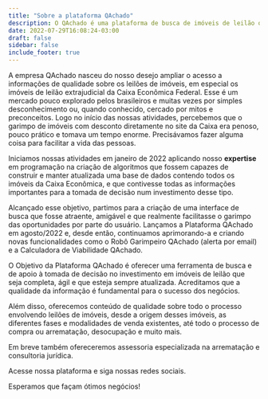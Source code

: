 ```yaml
---
title: "Sobre a plataforma QAchado"
description: O QAchado é uma plataforma de busca de imóveis de leilão que vai facilitar sua vida na hora de procurar oportunidades.
date: 2022-07-29T16:08:24-03:00
draft: false
sidebar: false
include_footer: true
---
```


A empresa QAchado nasceu do nosso desejo ampliar o acesso a informações de qualidade sobre os leilões de imóveis, em especial os imóveis de leilão extrajudicial da Caixa Econômica Federal. Esse é um mercado pouco explorado pelos brasileiros e muitas vezes por simples desconhecimento ou, quando conhecido, cercado por mitos e preconceitos. Logo no início das nossas atividades, percebemos que o garimpo de imóveis com desconto diretamente no site da Caixa era penoso, pouco prático e tomava um tempo enorme. Precisávamos fazer alguma coisa para facilitar a vida das pessoas.

Iniciamos nossas atividades em janeiro de 2022 aplicando nosso __expertise__ em programação na criação de algoritmos que fossem capazes de construir e manter atualizada uma base de dados contendo todos os imóveis da Caixa Econômica, e que contivesse todas as informações importantes para a tomada de decisão num investimento desse tipo.

Alcançado esse objetivo, partimos para a criação de uma interface de busca que fosse atraente, amigável e que realmente facilitasse o garimpo das oportunidades por parte do usuário. Lançamos a Plataforma QAchado em agosto/2022 e, desde então, continuamos aprimorando-a e criando novas funcionalidades como o Robô Garimpeiro QAchado (alerta por email) e a Calculadora de Viabilidade QAchado. 

O Objetivo da Plataforma QAchado é oferecer uma ferramenta de busca e de apoio à tomada de decisão no investimento em imóveis de leilão que seja completa, ágil e que esteja sempre atualizada. Acreditamos que a qualidade da informação é fundamental para o sucesso dos negócios. 

Além disso, oferecemos conteúdo de qualidade sobre todo o processo envolvendo leilões de imóveis, desde a origem desses imóveis, as diferentes fases e modalidades de venda existentes, até todo o processo de compra ou arrematação, desocupação e muito mais.

Em breve também ofereceremos assessoria especializada na arrematação e consultoria jurídica.

Acesse nossa plataforma e siga nossas redes sociais.

Esperamos que façam ótimos negócios!

